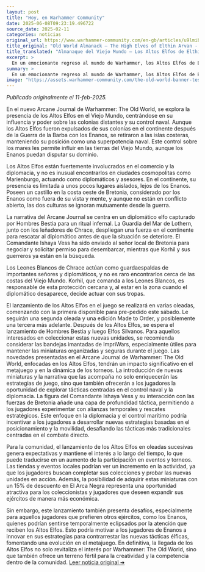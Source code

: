 ```yaml
---
layout: post
title: "Hoy, en Warhammer Community"
date: 2025-06-08T09:23:19.496722
source_date: 2025-02-11
categories: noticias
original_url: https://www.warhammer-community.com/en-gb/articles/u9lmibri/old-world-almanack-the-high-elves-of-elthin-arvan/
title_original: "Old World Almanack – The High Elves of Elthin Arvan - Warhammer Community"
title_translated: "Almanaque del Viejo Mundo – Los Altos Elfos de Elthin Arvan - Comunidad Warhammer"
excerpt: >
  En un emocionante regreso al mundo de Warhammer, los Altos Elfos de Elthin Arvan están listos para reclamar su lugar en el Viejo Mundo. Este nuevo almanaque nos sumerge en la rica historia de estos majestuosos elfos, desde sus poderosos bastiones costeros hasta su influencia en el comercio y la diplomacia. Con un enfoque en la Guardia del Mar de Lothern y una intrigante misión de rescate, los jugadores descubrirán nuevas historias y personajes que enriquecerán su experiencia en el juego. Prepárate para explorar la complejidad de las relaciones entre los Elfos y los Enanos, y sumérgete en una narrativa llena de estrategia y aventura.
summary: >
  En un emocionante regreso al mundo de Warhammer, los Altos Elfos de Elthin Arvan están listos para reclamar su lugar en el Viejo Mundo. Este nuevo almanaque nos sumerge en la rica historia de estos majestuosos elfos, desde sus poderosos bastiones costeros hasta su influencia en el comercio y la diplomacia. Con un enfoque en la Guardia del Mar de Lothern y una intrigante misión de rescate, los jugadores descubrirán nuevas historias y personajes que enriquecerán su experiencia en el juego. Prepárate para explorar la complejidad de las relaciones entre los Elfos y los Enanos, y sumérgete en una narrativa llena de estrategia y aventura.
image: "https://assets.warhammer-community.com/the-old-world-banner-test.jpg"
---
```


*Publicado originalmente el 11-feb-2025.*

En el nuevo Arcane Journal de Warhammer: The Old World, se explora la presencia de los Altos Elfos en el Viejo Mundo, centrándose en su influencia y poder sobre las colonias distantes y su control naval. Aunque los Altos Elfos fueron expulsados de sus colonias en el continente después de la Guerra de la Barba con los Enanos, se retiraron a las islas costeras, manteniendo su posición como una superpotencia naval. Este control sobre los mares les permite influir en las tierras del Viejo Mundo, aunque los Enanos puedan disputar su dominio.

Los Altos Elfos están fuertemente involucrados en el comercio y la diplomacia, y no es inusual encontrarlos en ciudades cosmopolitas como Marienburgo, actuando como diplomáticos y asesores. En el continente, su presencia es limitada a unos pocos lugares aislados, lejos de los Enanos. Poseen un castillo en la costa oeste de Bretonia, considerado por los Enanos como fuera de su vista y mente, y aunque no están en conflicto abierto, las dos culturas se ignoran mutuamente desde la guerra.

La narrativa del Arcane Journal se centra en un diplomático elfo capturado por Hombres Bestia para un ritual infernal. La Guardia del Mar de Lothern, junto con los leñadores de Chrace, despliegan una fuerza en el continente para rescatar al diplomático antes de que la situación se deteriore. El Comandante Ishaya Vess ha sido enviado al señor local de Bretonia para negociar y solicitar permiso para desembarcar, mientras que Korhil y sus guerreros ya están en la búsqueda.

Los Leones Blancos de Chrace actúan como guardaespaldas de importantes señores y diplomáticos, y no es raro encontrarlos cerca de las costas del Viejo Mundo. Korhil, que comanda a los Leones Blancos, es responsable de esta protección cercana y, al estar en la zona cuando el diplomático desaparece, decide actuar con sus tropas.

El lanzamiento de los Altos Elfos en el juego se realizará en varias oleadas, comenzando con la primera disponible para pre-pedido este sábado. Le seguirán una segunda oleada y una edición Made to Order, y posiblemente una tercera más adelante. Después de los Altos Elfos, se espera el lanzamiento de Hombres Bestia y luego Elfos Silvanos. Para aquellos interesados en coleccionar estas nuevas unidades, se recomienda considerar las bandejas imantadas de ImpriWars, especialmente útiles para mantener las miniaturas organizadas y seguras durante el juego.
Las novedades presentadas en el Arcane Journal de Warhammer: The Old World, enfocadas en los Altos Elfos, tendrán un impacto significativo en el metajuego y en la dinámica de los torneos. La introducción de nuevas miniaturas y la narrativa que las acompaña no solo enriquecerán las estrategias de juego, sino que también ofrecerán a los jugadores la oportunidad de explorar tácticas centradas en el control naval y la diplomacia. La figura del Comandante Ishaya Vess y su interacción con las fuerzas de Bretonia añade una capa de profundidad táctica, permitiendo a los jugadores experimentar con alianzas temporales y rescates estratégicos. Este enfoque en la diplomacia y el control marítimo podría incentivar a los jugadores a desarrollar nuevas estrategias basadas en el posicionamiento y la movilidad, desafiando las tácticas más tradicionales centradas en el combate directo.

Para la comunidad, el lanzamiento de los Altos Elfos en oleadas sucesivas genera expectativas y mantiene el interés a lo largo del tiempo, lo que puede traducirse en un aumento de la participación en eventos y torneos. Las tiendas y eventos locales podrían ver un incremento en la actividad, ya que los jugadores buscan completar sus colecciones y probar las nuevas unidades en acción. Además, la posibilidad de adquirir estas miniaturas con un 15% de descuento en El Arca Negra representa una oportunidad atractiva para los coleccionistas y jugadores que deseen expandir sus ejércitos de manera más económica.

Sin embargo, este lanzamiento también presenta desafíos, especialmente para aquellos jugadores que prefieren otros ejércitos, como los Enanos, quienes podrían sentirse temporalmente eclipsados por la atención que reciben los Altos Elfos. Esto podría motivar a los jugadores de Enanos a innovar en sus estrategias para contrarrestar las nuevas tácticas élficas, fomentando una evolución en el metajuego. En definitiva, la llegada de los Altos Elfos no solo revitaliza el interés por Warhammer: The Old World, sino que también ofrece un terreno fértil para la creatividad y la competencia dentro de la comunidad.
[Leer noticia original ➜](https://www.warhammer-community.com/en-gb/articles/u9lmibri/old-world-almanack-the-high-elves-of-elthin-arvan/)
